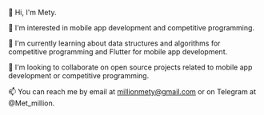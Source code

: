 
👋 Hi, I'm Mety.

👀 I'm interested in mobile app development and competitive programming.

🌱 I'm currently learning about data structures and algorithms for competitive programming and Flutter for mobile app development.

💞️ I'm looking to collaborate on open source projects related to mobile app development or competitive programming.

📫 You can reach me by email at millionmety@gmail.com or on Telegram at @Met_million.


